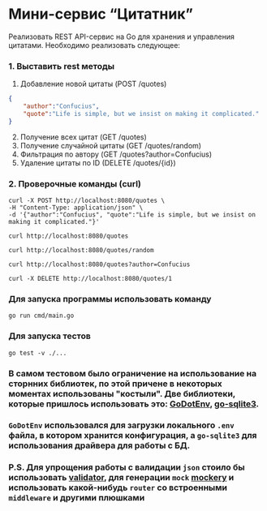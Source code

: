# Мини-сервис “Цитатник”
Реализовать REST API-сервис на Go для хранения и управления цитатами.
Необходимо реализовать следующее:
### 1. Выставить rest методы
1. Добавление новой цитаты (POST /quotes)
```json
{
    "author":"Confucius",
    "quote":"Life is simple, but we insist on making it complicated."
}
```
2. Получение всех цитат (GET /quotes)
3. Получение случайной цитаты (GET /quotes/random)
4. Фильтрация по автору (GET /quotes?author=Confucius)
5. Удаление цитаты по ID (DELETE /quotes/{id})

### 2. Проверочные команды (сurl)
```
curl -X POST http://localhost:8080/quotes \ 
-H "Content-Type: application/json" \ 
-d '{"author":"Confucius", "quote":"Life is simple, but we insist on making it complicated."}'
```
```
curl http://localhost:8080/quotes
```
```
curl http://localhost:8080/quotes/random
```
```
curl http://localhost:8080/quotes?author=Confucius
```
```
curl -X DELETE http://localhost:8080/quotes/1
```
### Для запуска программы использовать команду
```
go run cmd/main.go
```    
### Для запуска тестов
```
go test -v ./...
```    
### В самом тестовом было ограничение на использование на сторнних библиотек, по этой причене в некоторых моментах использованы "костыли". Две библиотеки, которые пришлось использовать это: [GoDotEnv](https://github.com/joho/godotenv), [go-sqlite3](https://github.com/mattn/go-sqlite3).
### `GoDotEnv` использовался для загрузки локального `.env` файла, в котором хранится конфигурация, а `go-sqlite3` для использования драйвера для работы с БД.
### P.S. Для упрощения работы с валидации `json` стоило бы использовать [validator](https://github.com/go-playground/validator), для генерации `mock` [mockery]( https://github.com/vektra/mockery) и использовать какой-нибудь `router` со встроенными `middleware` и другими плюшками


 